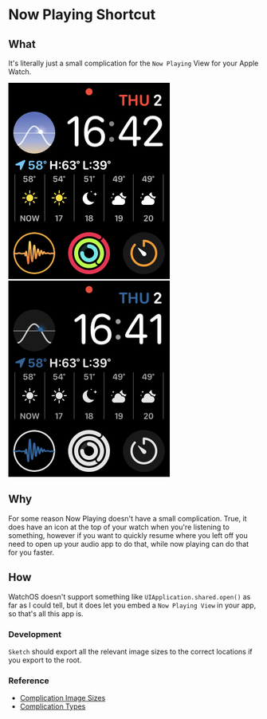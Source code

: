# Now Playing Shortcut

## What

It's literally just a small complication for the `Now Playing` View for your Apple Watch.

![Full Color Sample](full_color_sample.png)
![Tinted Sample](tinted_sample.png)

## Why

For some reason Now Playing doesn't have a small complication. True, it does have an icon at the top of your watch when you're listening to something, however if you want to quickly resume where you left off you need to open up your audio app to do that, while now playing can do that for you faster.

## How

WatchOS doesn't support something like `UIApplication.shared.open()` as far as I could tell, but it does let you embed a `Now Playing View` in your app, so that's all this app is.

### Development
`Sketch` should export all the relevant image sizes to the correct locations if you export to the root.

### Reference
* [Complication Image Sizes](https://developer.apple.com/design/human-interface-guidelines/watchos/icons-and-images/complication-images/)
* [Complication Types](https://developer.apple.com/design/human-interface-guidelines/watchos/app-architecture/complications/)